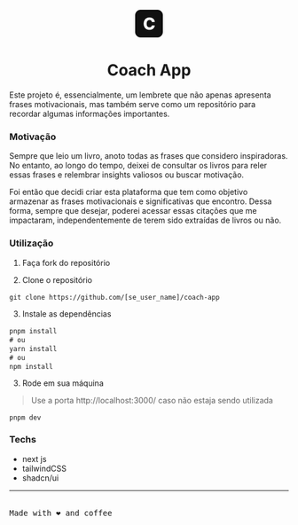 <p align="center"><img src="./public/c-logo-black.png" alt="Logo coach app" /></p>

<h1 align="center">Coach App</h1>

Este projeto é, essencialmente, um lembrete que não apenas apresenta frases motivacionais, mas também serve como um repositório para recordar algumas informações importantes.

### Motivação

Sempre que leio um livro, anoto todas as frases que considero inspiradoras. No entanto, ao longo do tempo, deixei de consultar os livros para reler essas frases e relembrar insights valiosos ou buscar motivação.

Foi então que decidi criar esta plataforma que tem como objetivo armazenar as frases motivacionais e significativas que encontro. Dessa forma, sempre que desejar, poderei acessar essas citações que me impactaram, independentemente de terem sido extraídas de livros ou não.

### Utilização

1. Faça fork do repositório

2. Clone o repositório

```
git clone https://github.com/[se_user_name]/coach-app
```
3. Instale as dependências

```
pnpm install
# ou
yarn install
# ou
npm install
```

3. Rode em sua máquina

> Use a porta http://localhost:3000/ caso não estaja sendo utilizada

```
pnpm dev
```

### Techs

- next js
- tailwindCSS
- shadcn/ui

---
<br />
<samp>Made with ❤ and coffee</samp>